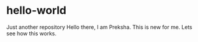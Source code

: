 # hello-world
Just another repository
Hello there,
I am Preksha. This is new for me. Lets see how this works.

